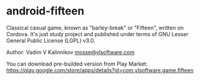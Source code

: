 # android-fifteen
Classical casual game, known as "barley-break" or "Fifteen", written on Cordova. It's just study project and published under terms of GNU Lesser General Public License (LGPL) v3.0.

Author: Vadim V Kalinnikov <mosse@ylsoftware.com>

You can download pre-builded version from Play Market: https://play.google.com/store/apps/details?id=com.ylsoftware.game.fifteen
